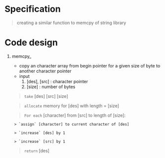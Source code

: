 
# Specification
> creating a similar function to memcpy of string library


# Code design

1. memcpy_
	- copy an character array from begin pointer for a given size of byte to another character pointer
	- input
		1. [des], [src] : character pointer
		2. [size] : number of bytes

	> `take` [des] [src] [size]

	> `allocate` memory for [des] with length = [size]

	> `For each` [character] from [src] to length of [size]:

		> `assign` [character] to current character of [des]

		> `increase` [des] by 1

		> `increase` [src] by 1

	> `return` [des]